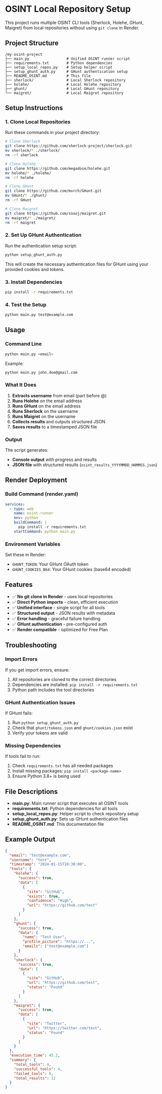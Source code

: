 # OSINT Local Repository Setup

This project runs multiple OSINT CLI tools (Sherlock, Holehe, GHunt, Maigret) from local repositories without using `git clone` in Render.

## Project Structure

```
/my-osint-project
├── main.py                 # Unified OSINT runner script
├── requirements.txt        # Python dependencies
├── setup_local_repos.py    # Setup helper script
├── setup_ghunt_auth.py     # GHunt authentication setup
├── README_OSINT.md         # This file
├── sherlock/               # Local Sherlock repository
├── holehe/                 # Local Holehe repository
├── ghunt/                  # Local GHunt repository
└── maigret/                # Local Maigret repository
```

## Setup Instructions

### 1. Clone Local Repositories

Run these commands in your project directory:

```bash
# Clone Sherlock
git clone https://github.com/sherlock-project/sherlock.git
mv sherlock/* ./sherlock/
rm -rf sherlock

# Clone Holehe
git clone https://github.com/megadose/holehe.git
mv holehe/* ./holehe/
rm -rf holehe

# Clone GHunt
git clone https://github.com/mxrch/GHunt.git
mv GHunt/* ./ghunt/
rm -rf GHunt

# Clone Maigret
git clone https://github.com/soxoj/maigret.git
mv maigret/* ./maigret/
rm -rf maigret
```

### 2. Set Up GHunt Authentication

Run the authentication setup script:

```bash
python setup_ghunt_auth.py
```

This will create the necessary authentication files for GHunt using your provided cookies and tokens.

### 3. Install Dependencies

```bash
pip install -r requirements.txt
```

### 4. Test the Setup

```bash
python main.py test@example.com
```

## Usage

### Command Line

```bash
python main.py <email>
```

Example:
```bash
python main.py john.doe@gmail.com
```

### What It Does

1. **Extracts username** from email (part before @)
2. **Runs Holehe** on the email address
3. **Runs GHunt** on the email address
4. **Runs Sherlock** on the username
5. **Runs Maigret** on the username
6. **Collects results** and outputs structured JSON
7. **Saves results** to a timestamped JSON file

### Output

The script generates:
- **Console output** with progress and results
- **JSON file** with structured results (`osint_results_YYYYMMDD_HHMMSS.json`)

## Render Deployment

### Build Command (render.yaml)

```yaml
services:
  - type: web
    name: osint-runner
    env: python
    buildCommand: |
      pip install -r requirements.txt
    startCommand: python main.py
```

### Environment Variables

Set these in Render:
- `GHUNT_TOKEN`: Your GHunt OAuth token
- `GHUNT_COOKIES_B64`: Your GHunt cookies (base64 encoded)

## Features

- ✅ **No git clone in Render** - uses local repositories
- ✅ **Direct Python imports** - clean, efficient execution
- ✅ **Unified interface** - single script for all tools
- ✅ **Structured output** - JSON results with metadata
- ✅ **Error handling** - graceful failure handling
- ✅ **GHunt authentication** - pre-configured auth
- ✅ **Render compatible** - optimized for Free Plan

## Troubleshooting

### Import Errors

If you get import errors, ensure:
1. All repositories are cloned to the correct directories
2. Dependencies are installed: `pip install -r requirements.txt`
3. Python path includes the tool directories

### GHunt Authentication Issues

If GHunt fails:
1. Run `python setup_ghunt_auth.py`
2. Check that `ghunt/tokens.json` and `ghunt/cookies.json` exist
3. Verify your tokens are valid

### Missing Dependencies

If tools fail to run:
1. Check `requirements.txt` has all needed packages
2. Install missing packages: `pip install <package-name>`
3. Ensure Python 3.8+ is being used

## File Descriptions

- **main.py**: Main runner script that executes all OSINT tools
- **requirements.txt**: Python dependencies for all tools
- **setup_local_repos.py**: Helper script to check repository setup
- **setup_ghunt_auth.py**: Sets up GHunt authentication files
- **README_OSINT.md**: This documentation file

## Example Output

```json
{
  "email": "test@example.com",
  "username": "test",
  "timestamp": "2024-01-15T10:30:00",
  "tools": {
    "holehe": {
      "success": true,
      "data": [
        {
          "site": "GitHub",
          "exists": true,
          "confidence": "High",
          "url": "https://github.com/test"
        }
      ]
    },
    "ghunt": {
      "success": true,
      "data": {
        "name": "Test User",
        "profile_picture": "https://...",
        "emails": ["test@example.com"]
      }
    },
    "sherlock": {
      "success": true,
      "data": [
        {
          "site": "GitHub",
          "url": "https://github.com/test",
          "status": "Found"
        }
      ]
    },
    "maigret": {
      "success": true,
      "data": [
        {
          "site": "Twitter",
          "url": "https://twitter.com/test",
          "status": "Found"
        }
      ]
    }
  },
  "execution_time": 45.2,
  "summary": {
    "total_tools": 4,
    "successful_tools": 4,
    "failed_tools": 0,
    "total_results": 12
  }
}
```
